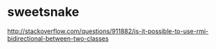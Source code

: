 sweetsnake
==========
http://stackoverflow.com/questions/911882/is-it-possible-to-use-rmi-bidirectional-between-two-classes